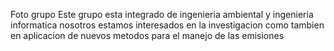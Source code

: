 Foto grupo
Este grupo esta integrado de ingenieria ambiental y ingenieria informatica nosotros estamos interesados en la investigacion como tambien en aplicacion de nuevos metodos para el manejo de las emisiones 


